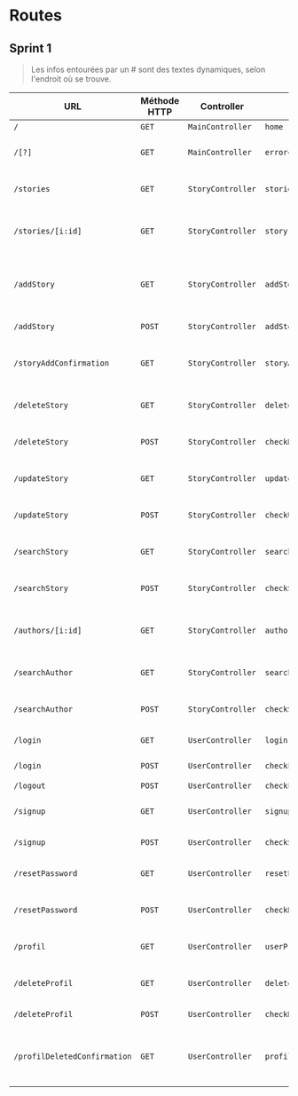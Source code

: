# Routes

## Sprint 1

> Les infos entourées par un # sont des textes dynamiques, selon l'endroit où se trouve.

| URL | Méthode HTTP | Controller | Méthode | Titre | Contenu | Commentaire |
|--|--|--|--|--|--|--|
| `/` | `GET` | `MainController` | `home` | Accueil | |
| `/[?]` | `GET` | `MainController` | `error404` | Erreur 404 | 404 page | Access to login or register | [?] represents a non-matching route requested by a visitor |
| `/stories` | `GET` | `StoryController` | `storiesList` | Liste des histoires |  List all the stories and their authors | |
| `/stories/[i:id]` | `GET` | `StoryController` | `story` | #Story's title# |  The story's title, content and author | [id] represents the id of the story |
| `/addStory` | `GET` | `StoryController` | `addStoryView` | Ajouter une histoire |  Form that allows you to add a story (title + content) | |
| `/addStory` | `POST` | `StoryController` | `addStoryCreation` | Ajouter une histoire | - | |
| `/storyAddConfirmation` | `GET` | `StoryController` | `storyAddConfirmation` | Histoire ajoutée |  Confirmation that the story has been added  | |
| `/deleteStory` | `GET` | `StoryController` | `deleteStory` | Supprimer mon histoire | Access to the delete form | |
| `/deleteStory` | `POST` | `StoryController` | `checkDeleteStory` | Supprimer mon histoire | - | |
| `/updateStory` | `GET` | `StoryController` | `updateStory` | Modifier mon histoire | Access to the update form | |
| `/updateStory` | `POST` | `StoryController` | `checkUpdateStory` | Modifier mon histoire | - | |
| `/searchStory` | `GET` | `StoryController` | `searchStory` | Rechercher une histoire | Access to the search form | |
| `/searchStory` | `POST` | `StoryController` | `checkSearchStory` | Rechercher une histoire | - | |
| `/authors/[i:id]` | `GET` | `StoryController` | `authorStories` | #Author's name# |  List the author's stories | [id] represents the id of the author |
| `/searchAuthor` | `GET` | `StoryController` | `searchAuthor` | Rechercher un·e auteur·ice | Access to the search form | |
| `/searchAuthor` | `POST` | `StoryController` | `checkSearchAuthor` | Rechercher un·e auteur·ice | - | |
| `/login` | `GET` | `UserController` | `login` | Se connecter | Access to login form | |
| `/login` | `POST` | `UserController` | `checkLogin` | Se connecter | - | |
| `/logout` | `POST` | `UserController` | `checkLogout` | - | - | |
| `/signup` | `GET` | `UserController` | `signup` | S'inscrire | Access to signup form to register | |
| `/signup` | `POST` | `UserController` | `checkSignup` | S'inscrire | Access to signup form | |
| `/resetPassword` | `GET` | `UserController` | `resetPassword` | Modifier son mot de passe | Access to signup form to register | |
| `/resetPassword` | `POST` | `UserController` | `checkResetPassword` | Modifier son mot de passe | - | |
| `/profil` | `GET` | `UserController` | `userProfil` | Mon profil | Access to the user's own profil | |
| `/deleteProfil` | `GET` | `UserController` | `deleteProfil` | Supprimer mon profil | Access to the delete form | |
| `/deleteProfil` | `POST` | `UserController` | `checkDeleteProfil` | Supprimer mon profil | - | |
| `/profilDeletedConfirmation` | `GET` | `UserController` | `profilDeletedConfirmation` | Profil supprimé | Confirmation that the user's profil has been deleted | |